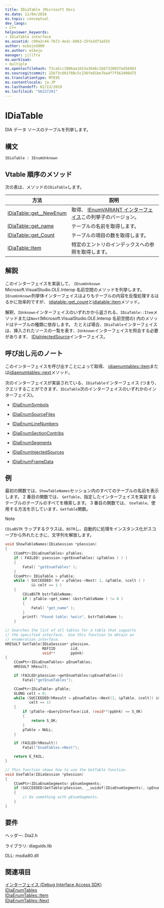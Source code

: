 ```yaml
---
title: IDiaTable |Microsoft Docs
ms.date: 11/04/2016
ms.topic: conceptual
dev_langs:
- C++
helpviewer_keywords:
- IDiaTable interface
ms.assetid: c99a2c44-7b72-4e3c-b963-25fe3df3a555
author: mikejo5000
ms.author: mikejo
manager: jillfra
ms.workload:
- multiple
ms.openlocfilehash: f3ca5cc1806aa1b53a3646c1b67320037ed56983
ms.sourcegitcommit: 22b73c601f88c5c236fe81be7ba4f7f562406d75
ms.translationtype: MTE95
ms.contentlocale: ja-JP
ms.lasthandoff: 02/13/2019
ms.locfileid: "56227291"
---
```

# <a name="idiatable"></a>IDiaTable
DIA データ ソースのテーブルを列挙します。

## <a name="syntax"></a>構文

```
IDiaTable : IEnumUnknown
```

## <a name="methods-in-vtable-order"></a>Vtable 順序のメソッド
次の表は、メソッドの`IDiaTable`します。

|方法|説明|
|------------|-----------------|
|[IDiaTable::get__NewEnum](../../debugger/debug-interface-access/idiatable-get-newenum.md)|取得、 [IEnumVARIANT インターフェイス](/previous-versions/windows/desktop/api/oaidl/nn-oaidl-ienumvariant)この列挙子のバージョン。|
|[IDiaTable::get_name](../../debugger/debug-interface-access/idiatable-get-name.md)|テーブルの名前を取得します。|
|[IDiaTable::get_Count](../../debugger/debug-interface-access/idiatable-get-count.md)|テーブルの項目の数を取得します。|
|[IDiaTable::Item](../../debugger/debug-interface-access/idiatable-item.md)|特定のエントリのインデックスへの参照を取得します。|

## <a name="remarks"></a>解説
このインターフェイスを実装して、 `IEnumUnknown` Microsoft.VisualStudio.OLE.Interop 名前空間のメソッドを列挙します。 `IEnumUnknown`列挙体インターフェイスはよりもテーブルの内容を反復処理するはるかに効率的ですが、 [idiatable::get_count](../../debugger/debug-interface-access/idiatable-get-count.md)と[idiatable::item](../../debugger/debug-interface-access/idiatable-item.md)メソッド。

解釈、`IUnknown`インターフェイスのいずれかから返される、`IDiaTable::Item`メソッドまたは`Next`(Microsoft.VisualStudio.OLE.Interop 名前空間の) 内のメソッドはテーブルの種類に依存します。 たとえば場合、`IDiaTable`インターフェイスは、挿入されたソースの一覧を表す、`IUnknown`インターフェイスを照会する必要があります、 [IDiaInjectedSource](../../debugger/debug-interface-access/idiainjectedsource.md)インターフェイス。

## <a name="notes-for-callers"></a>呼び出し元のノート
このインターフェイスを呼び出すことによって取得、 [idiaenumtables::item](../../debugger/debug-interface-access/idiaenumtables-item.md)または[idiaenumtables::next](../../debugger/debug-interface-access/idiaenumtables-next.md)メソッド。

次のインターフェイスが実装されている、`IDiaTable`インターフェイス (つまり、クエリすることができます、`IDiaTable`次のインターフェイスのいずれかのインターフェイス)。

- [IDiaEnumSymbols](../../debugger/debug-interface-access/idiaenumsymbols.md)

- [IDiaEnumSourceFiles](../../debugger/debug-interface-access/idiaenumsourcefiles.md)

- [IDiaEnumLineNumbers](../../debugger/debug-interface-access/idiaenumlinenumbers.md)

- [IDiaEnumSectionContribs](../../debugger/debug-interface-access/idiaenumsectioncontribs.md)

- [IDiaEnumSegments](../../debugger/debug-interface-access/idiaenumsegments.md)

- [IDiaEnumInjectedSources](../../debugger/debug-interface-access/idiaenuminjectedsources.md)

- [IDiaEnumFrameData](../../debugger/debug-interface-access/idiaenumframedata.md)

## <a name="example"></a>例
最初の関数では、`ShowTableNames`セッション内のすべてのテーブルの名前を表示します。 2 番目の関数では、 `GetTable`、指定したインターフェイスを実装するテーブルのテーブルのすべてを検索します。 3 番目の関数では、 `UseTable`、使用する方法を示しています、`GetTable`関数。

> [!NOTE]
> `CDiaBSTR` ラップするクラスは、`BSTR`し、自動的に処理をインスタンス化がスコープから外れたときに、文字列を解放します。

```C++
void ShowTableNames(IDiaSession *pSession)
{
    CComPtr<IDiaEnumTables> pTables;
    if ( FAILED( psession->getEnumTables( &pTables ) ) )
    {
        Fatal( "getEnumTables" );
    }
    CComPtr< IDiaTable > pTable;
    while ( SUCCEEDED( hr = pTables->Next( 1, &pTable, &celt ) )
            && celt == 1 )
    {
        CDiaBSTR bstrTableName;
        if ( pTable->get_name( &bstrTableName ) != 0 )
        {
            Fatal( "get_name" );
        }
        printf( "Found table: %ws\n", bstrTableName );
    }

// Searches the list of all tables for a table that supports
// the specified interface.  Use this function to obtain an
// enumeration interface.
HRESULT GetTable(IDiaSession* pSession,
                 REFIID       iid,
                 void**       ppUnk)
{
    CComPtr<IDiaEnumTables> pEnumTables;
    HRESULT hResult;

    if (FAILED(pSession->getEnumTables(&pEnumTables)))
        Fatal("getEnumTables");

    CComPtr<IDiaTable> pTable;
    ULONG celt = 0;
    while (SUCCEEDED(hResult = pEnumTables->Next(1, &pTable, &celt)) &&
           celt == 1)
    {
        if (pTable->QueryInterface(iid, (void**)ppUnk) == S_OK)
        {
            return S_OK;
        }
        pTable = NULL;
    }

    if (FAILED(hResult))
        Fatal("EnumTables->Next");

    return E_FAIL;
}

// This function shows how to use the GetTable function.
void UseTable(IDiaSession *pSession)
{
    CComPtr<IDiaEnumSegments> pEnumSegments;
    if (SUCCEEDED(GetTable(pSession, __uuidof(IDiaEnumSegments), &pEnumSegments)))
    {
        // Do something with pEnumSegments.
    }
}
```

## <a name="requirements"></a>要件
ヘッダー: Dia2.h

ライブラリ: diaguids.lib

DLL: msdia80.dll

## <a name="see-also"></a>関連項目
[インターフェイス (Debug Interface Access SDK)](../../debugger/debug-interface-access/interfaces-debug-interface-access-sdk.md)  
[IDiaEnumTables](../../debugger/debug-interface-access/idiaenumtables.md)  
[IDiaEnumTables::Item](../../debugger/debug-interface-access/idiaenumtables-item.md)  
[IDiaEnumTables::Next](../../debugger/debug-interface-access/idiaenumtables-next.md)
